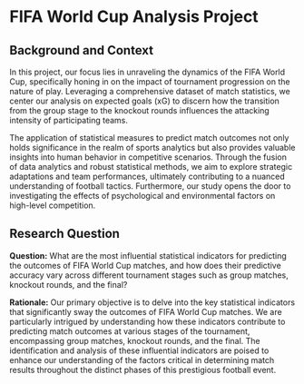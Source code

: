# FIFA World Cup Analysis Project

## Background and Context

In this project, our focus lies in unraveling the dynamics of the FIFA World Cup, specifically honing in on the impact of tournament progression on the nature of play. Leveraging a comprehensive dataset of match statistics, we center our analysis on expected goals (xG) to discern how the transition from the group stage to the knockout rounds influences the attacking intensity of participating teams.

The application of statistical measures to predict match outcomes not only holds significance in the realm of sports analytics but also provides valuable insights into human behavior in competitive scenarios. Through the fusion of data analytics and robust statistical methods, we aim to explore strategic adaptations and team performances, ultimately contributing to a nuanced understanding of football tactics. Furthermore, our study opens the door to investigating the effects of psychological and environmental factors on high-level competition.

## Research Question

**Question:** What are the most influential statistical indicators for predicting the outcomes of FIFA World Cup matches, and how does their predictive accuracy vary across different tournament stages such as group matches, knockout rounds, and the final?

**Rationale:**
Our primary objective is to delve into the key statistical indicators that significantly sway the outcomes of FIFA World Cup matches. We are particularly intrigued by understanding how these indicators contribute to predicting match outcomes at various stages of the tournament, encompassing group matches, knockout rounds, and the final. The identification and analysis of these influential indicators are poised to enhance our understanding of the factors critical in determining match results throughout the distinct phases of this prestigious football event.


